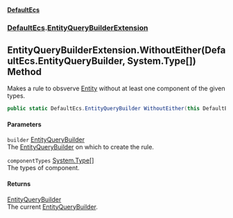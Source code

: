 #### [DefaultEcs](./index.md 'index')
### [DefaultEcs](./DefaultEcs.md 'DefaultEcs').[EntityQueryBuilderExtension](./DefaultEcs-EntityQueryBuilderExtension.md 'DefaultEcs.EntityQueryBuilderExtension')
## EntityQueryBuilderExtension.WithoutEither(DefaultEcs.EntityQueryBuilder, System.Type[]) Method
Makes a rule to obsverve [Entity](./DefaultEcs-Entity.md 'DefaultEcs.Entity') without at least one component of the given types.  
```csharp
public static DefaultEcs.EntityQueryBuilder WithoutEither(this DefaultEcs.EntityQueryBuilder builder, params System.Type[] componentTypes);
```
#### Parameters
<a name='DefaultEcs-EntityQueryBuilderExtension-WithoutEither(DefaultEcs-EntityQueryBuilder_System-Type--)-builder'></a>
`builder` [EntityQueryBuilder](./DefaultEcs-EntityQueryBuilder.md 'DefaultEcs.EntityQueryBuilder')  
The [EntityQueryBuilder](./DefaultEcs-EntityQueryBuilder.md 'DefaultEcs.EntityQueryBuilder') on which to create the rule.  
  
<a name='DefaultEcs-EntityQueryBuilderExtension-WithoutEither(DefaultEcs-EntityQueryBuilder_System-Type--)-componentTypes'></a>
`componentTypes` [System.Type](https://docs.microsoft.com/en-us/dotnet/api/System.Type 'System.Type')[[]](https://docs.microsoft.com/en-us/dotnet/api/System.Array 'System.Array')  
The types of component.  
  
#### Returns
[EntityQueryBuilder](./DefaultEcs-EntityQueryBuilder.md 'DefaultEcs.EntityQueryBuilder')  
The current [EntityQueryBuilder](./DefaultEcs-EntityQueryBuilder.md 'DefaultEcs.EntityQueryBuilder').  
